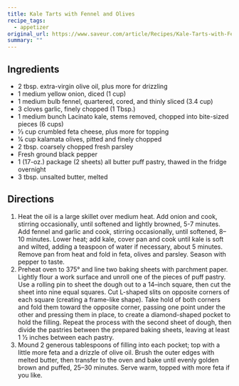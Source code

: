 ```yaml
---
title: Kale Tarts with Fennel and Olives
recipe_tags:
  - appetizer
original_url: https://www.saveur.com/article/Recipes/Kale-Tarts-with-Fennel-and-Olives/
summary: ""
---
```


## Ingredients

* 2 tbsp. extra-virgin olive oil, plus more for drizzling
* 1 medium yellow onion, diced (1 cup)
* 1 medium bulb fennel, quartered, cored, and thinly sliced (3.4 cup)
* 3 cloves garlic, finely chopped (1 Tbsp.)
* 1 medium bunch Lacinato kale, stems removed, chopped into bite-sized pieces (6 cups)
* 1⁄3 cup crumbled feta cheese, plus more for topping
* 1⁄4 cup kalamata olives, pitted and finely chopped
* 2 tbsp. coarsely chopped fresh parsley
* Fresh ground black pepper
* 1 (17-oz.) package (2 sheets) all butter puff pastry, thawed in the fridge overnight
* 3 tbsp. unsalted butter, melted

## Directions

1. Heat the oil is a large skillet over medium heat. Add onion and cook, stirring occasionally, until softened and lightly browned, 5-7 minutes. Add fennel and garlic and cook, stirring occasionally, until softened, 8–10 minutes. Lower heat; add kale, cover pan and cook until kale is soft and wilted, adding a teaspoon of water if necessary, about 5 minutes. Remove pan from heat and fold in feta, olives and parsley. Season with pepper to taste.
1. Preheat oven to 375° and line two baking sheets with parchment paper. Lightly flour a work surface and unroll one of the pieces of puff pastry. Use a rolling pin to sheet the dough out to a 14–inch square, then cut the sheet into nine equal squares. Cut L-shaped slits on opposite corners of each square (creating a frame-like shape). Take hold of both corners and fold them toward the opposite corner, passing one point under the other and pressing them in place, to create a diamond-shaped pocket to hold the filling. Repeat the process with the second sheet of dough, then divide the pastries between the prepared baking sheets, leaving at least 1 1⁄2 inches between each pastry.
1. Mound 2 generous tablespoons of filling into each pocket; top with a little more feta and a drizzle of olive oil. Brush the outer edges with melted butter, then transfer to the oven and bake until evenly golden brown and puffed, 25–30 minutes. Serve warm, topped with more feta if you like.